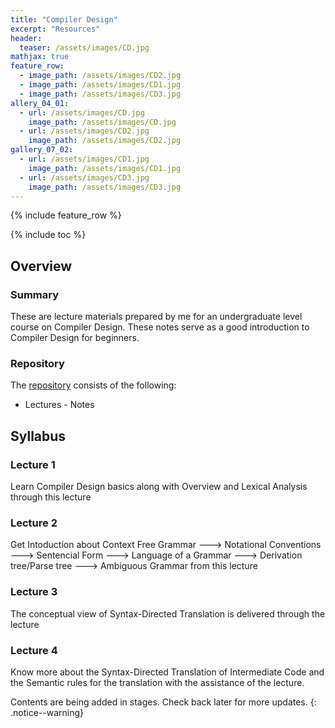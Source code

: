 ```yaml
---
title: "Compiler Design"
excerpt: "Resources"
header:
  teaser: /assets/images/CD.jpg
mathjax: true
feature_row:
  - image_path: /assets/images/CD2.jpg
  - image_path: /assets/images/CD1.jpg
  - image_path: /assets/images/CD3.jpg
allery_04_01:
  - url: /assets/images/CD.jpg
    image_path: /assets/images/CD.jpg
  - url: /assets/images/CD2.jpg
    image_path: /assets/images/CD2.jpg
gallery_07_02:
  - url: /assets/images/CD1.jpg
    image_path: /assets/images/CD1.jpg
  - url: /assets/images/CD3.jpg
    image_path: /assets/images/CD3.jpg    
---
```


{% include feature_row %}

{% include toc %}

## Overview

### Summary
These are lecture materials prepared by me for an undergraduate level course on Compiler Design. These notes serve as a good introduction to Compiler Design for beginners.

### Repository
The [repository](https://github.com/Valliammai-Subramanian/Compiler-Design) consists of the following: 
* Lectures - Notes

## Syllabus

### Lecture 1
Learn Compiler Design basics along with Overview and Lexical Analysis through this lecture

### Lecture 2
Get Intoduction about Context Free Grammar ---> Notational Conventions ---> Sentencial Form ---> Language of a Grammar ---> Derivation tree/Parse tree ---> Ambiguous Grammar from this lecture

### Lecture 3
The conceptual view of Syntax-Directed Translation is delivered through the lecture

### Lecture 4
Know more about the Syntax-Directed Translation of Intermediate Code and the Semantic rules for the translation with the assistance of the lecture.

Contents are being added in stages. Check back later for more updates.
{: .notice--warning}


